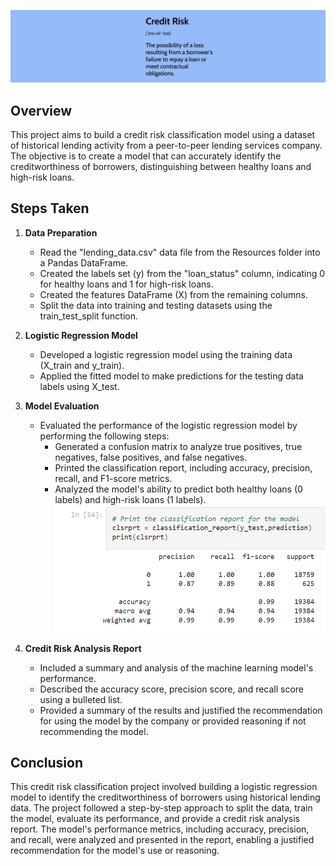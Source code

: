
![Classificcation Report](images/banner.png)
## Overview
This project aims to build a credit risk classification model using a dataset of historical lending activity from a peer-to-peer lending services company. The objective is to create a model that can accurately identify the creditworthiness of borrowers, distinguishing between healthy loans and high-risk loans.

## Steps Taken


1. **Data Preparation**
   - Read the "lending_data.csv" data file from the Resources folder into a Pandas DataFrame.
   - Created the labels set (y) from the "loan_status" column, indicating 0 for healthy loans and 1 for high-risk loans.
   - Created the features DataFrame (X) from the remaining columns.
   - Split the data into training and testing datasets using the train_test_split function.

2. **Logistic Regression Model**
   - Developed a logistic regression model using the training data (X_train and y_train).
   - Applied the fitted model to make predictions for the testing data labels using X_test.

3. **Model Evaluation**
   - Evaluated the performance of the logistic regression model by performing the following steps:
     - Generated a confusion matrix to analyze true positives, true negatives, false positives, and false negatives.
     - Printed the classification report, including accuracy, precision, recall, and F1-score metrics.
     - Analyzed the model's ability to predict both healthy loans (0 labels) and high-risk loans (1 labels).
![Classificcation Report](images/classification-report.png)
4. **Credit Risk Analysis Report**

   - Included a summary and analysis of the machine learning model's performance.
   - Described the accuracy score, precision score, and recall score using a bulleted list.
   - Provided a summary of the results and justified the recommendation for using the model by the company or provided reasoning if not recommending the model.

## Conclusion
This credit risk classification project involved building a logistic regression model to identify the creditworthiness of borrowers using historical lending data. The project followed a step-by-step approach to split the data, train the model, evaluate its performance, and provide a credit risk analysis report. The model's performance metrics, including accuracy, precision, and recall, were analyzed and presented in the report, enabling a justified recommendation for the model's use or reasoning.
